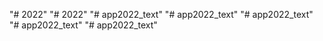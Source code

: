 "# 2022" 
"# 2022" 
"# app2022_text" 
"# app2022_text" 
"# app2022_text" 
"# app2022_text" 
"# app2022_text" 
